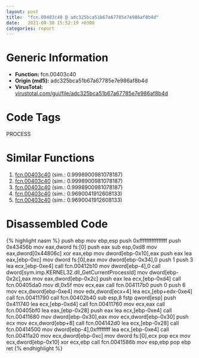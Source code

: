 ```yaml
---
layout: post
title:  "fcn.00403c40 @ adc325bca51b67a67785e7e986af8b4d"
date:   2021-08-30 15:52:19 +0300
categories: report
---
```


# Generic Information
- **Function:** fcn.00403c40
- **Origin (md5):** adc325bca51b67a67785e7e986af8b4d
- **VirusTotal:** [virustotal.com/gui/file/adc325bca51b67a67785e7e986af8b4d][virustotal_ref]

# Code Tags
<span class="tag" id="PROCESS">PROCESS</span>


# Similar Functions

1. [fcn.00403c40][similar_1_ref] (sim.: 0.9998900981078187)
2. [fcn.00403c40][similar_2_ref] (sim.: 0.9998900981078187)
3. [fcn.00403c40][similar_3_ref] (sim.: 0.9998900981078187)
4. [fcn.00403c40][similar_4_ref] (sim.: 0.9690041912608133)
5. [fcn.00403c40][similar_5_ref] (sim.: 0.9690041912608133)


# Disassembled Code

{% highlight nasm %}
push ebp
mov ebp,esp
push 0xffffffffffffffff
push 0x43456b
mov eax,dword fs:[0]
push eax
sub esp,0xd8
mov eax,dword[0x44806c]
xor eax,ebp
mov dword[ebp-0x10],eax
push eax
lea eax,[ebp-0xc]
mov dword fs:[0],eax
mov dword[ebp-0x34],0
push 1
push 3
lea ecx,[ebp-0xe4]
call fcn.00412b10
mov dword[ebp-4],0
call dword[sym.imp.KERNEL32.dll_GetCurrentProcessId]
mov dword[ebp-0x2c],eax
mov eax,dword[ebp-0x2c]
push eax
lea ecx,[ebp-0xd4]
call fcn.00405da0
mov dl,0x5f
mov ecx,eax
call fcn.004117b0
push 0
push 6
mov ecx,dword[ebp-0xe4]
mov edx,dword[ecx+4]
lea ecx,[ebp+edx-0xe4]
call fcn.00411790
call fcn.00402b40
sub esp,8
fstp qword[esp]
push 0x411740
lea ecx,[ebp-0xd4]
call fcn.00411760
mov ecx,eax
call fcn.00405bf0
lea eax,[ebp-0x28]
push eax
lea ecx,[ebp-0xe4]
call fcn.00411680
mov dword[ebp-0x30],eax
mov ecx,dword[ebp-0x30]
push ecx
mov ecx,dword[ebp+8]
call fcn.004142d0
lea ecx,[ebp-0x28]
call fcn.00414500
mov dword[ebp-4],0xffffffff
lea ecx,[ebp-0xe4]
call fcn.00411a20
mov ecx,dword[ebp-0xc]
mov dword fs:[0],ecx
pop ecx
mov ecx,dword[ebp-0x10]
xor ecx,ebp
call fcn.0041586b
mov esp,ebp
pop ebp
ret 
{% endhighlight %}


[similar_1_ref]: /report/fcn.00403c40@c0371bf2f84d37acabd30e547b4cc5fa
[similar_2_ref]: /report/fcn.00403c40@5e50a67c7e8dbb50c23acbc92eb08f0e
[similar_3_ref]: /report/fcn.00403c40@d701bfe1b2c669cec1fe384fdc108bfb
[similar_4_ref]: /report/fcn.00403c40@368dd66411b8b6ce2bcd15b0e14af5c0
[similar_5_ref]: /report/fcn.00403c40@835812ed365516de32516b9bf14b0450
[virustotal_ref]: https://www.virustotal.com/gui/file/adc325bca51b67a67785e7e986af8b4d